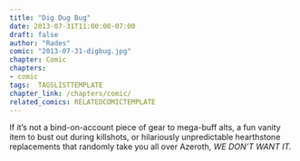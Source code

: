 ```yaml
---
title: "Dig Dug Bug"
date: 2013-07-31T11:00:00-07:00
draft: false
author: "Rades"
comic: "2013-07-31-digbug.jpg"
chapter: Comic
chapters:
- comic
tags:  TAGSLISTTEMPLATE
chapter_link: /chapters/comic/
related_comics: RELATEDCOMICTEMPLATE
---
```


If it’s not a bind-on-account piece of gear to mega-buff alts, a fun vanity item to bust out during killshots, or hilariously unpredictable hearthstone replacements that randomly take you all over Azeroth, *WE DON’T WANT IT.*

